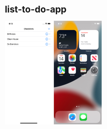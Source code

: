 # list-to-do-app

<img width="150" src="to-do-list-app/images/home-screen.png">
<img width="150" src="to-do-list-app/images/home-screen-ios.png">

